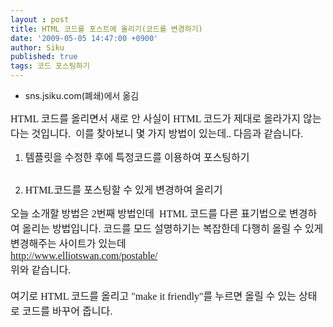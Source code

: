 ```yaml
---
layout : post
title: HTML 코드를 포스트에 올리기(코드를 변경하기)
date: '2009-05-05 14:47:00 +0900'
author: Siku
published: true
tags: 코드 포스팅하기
---
```

<ul>
<li>sns.jsiku.com(폐쇄)에서 옮김</li>
</ul>
<span style="font-size: medium;"><span style="font-family: verdana;">HTML 코드를 올리면서 새로 안 사실이 HTML 코드가 제대로 올라가지 않는다는 것입니다.  이를 찾아보니 몇 가지 방법이 있는데.. 다음과 같습니다.</span></span>
<div>
<ol>
<li><span style="font-size: medium;"><span style="font-family: verdana;">템플릿을 수정한 후에</span></span><span style="white-space: pre;"><span style="font-size: medium;"><span style="font-family: verdana;"> 특정코드를 이용하여 포스팅하기</span></span></span>
<pre></pre>
</li>
<li><span style="font-size: medium;"><span style="font-family: verdana;">HTML코드를 포스팅할 수 있게 변경하여 올리기</span></span></li>
</ol>
</div>
<div><span style="font-size: medium;"><span style="font-family: verdana;">오늘 소개할 방법은 2번째 방법인데  HTML 코드를 다른 표기법으로 변경하여 올리는 방법입니다. 코드를 모드 설명하기는 복잡한데 다행히 올릴 수 있게 변경해주는 사이트가 있는데 </span></span></div>
<div><a href="http://www.elliotswan.com/postable/"><span style="font-size: medium;"><span style="font-family: verdana;">http://www.elliotswan.com/postable/</span></span></a><span style="font-size: medium;"><span style="font-family: verdana;">
</span></span></div>
<div><span style="font-size: medium;"><span style="font-family: verdana;">위와 같습니다.</span></span></div>
<div><span style="font-size: medium;"><span style="font-family: verdana;"> </span></span></div>
<div><span style="font-size: medium;"><span style="font-family: verdana;">여기로 HTML 코드를 올리고 "make it friendly"를 누르면 올릴 수 있는 상태로 코드를 바꾸어 줍니다. </span></span></div>

